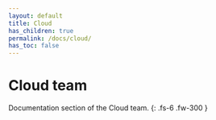 ```yaml
---
layout: default
title: Cloud
has_children: true
permalink: /docs/cloud/
has_toc: false
---
```


# Cloud team

Documentation section of the Cloud team. 
{: .fs-6 .fw-300 }
